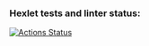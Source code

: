 ### Hexlet tests and linter status:
[![Actions Status](https://github.com/AslanAV/php-project-57/workflows/hexlet-check/badge.svg)](https://github.com/AslanAV/php-project-57/actions)